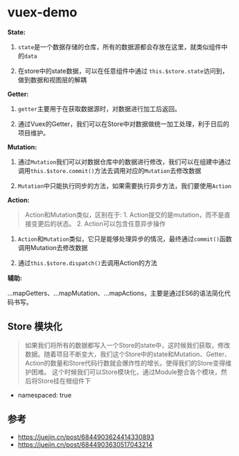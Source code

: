 # vuex-demo

**State:**

1. `state`是一个数据存储的仓库，所有的数据源都会存放在这里，就类似组件中的`data`

2. 在store中的state数据，可以在任意组件中通过 `this.$store.state`访问到，做到数据和视图层的解耦

**Getter:**

1. `getter`主要用于在获取数据源时，对数据进行加工后返回。

2. 通过Vuex的Getter，我们可以在Store中对数据做统一加工处理，利于日后的项目维护。

**Mutation:**

1. 通过`Mutation`我们可以对数据仓库中的数据进行修改，我们可以在组建中通过调用`this.$store.commit()`方法去调用对应的`Mutation`去修改数据

2. `Mutation`中只能执行同步的方法，如果需要执行异步方法，我们要使用`Action`

**Action:**

> Action和Mutation类似，区别在于: 1. Action提交的是mutation，而不是直接变更后的状态。 2. Action可以包含任意异步操作

1. `Action`和`Mutation`类似，它只是能够处理异步的情况，最终通过`commit()`函数调用Mutation去修改数据

2. 通过`this.$store.dispatch()`去调用Action的方法

**辅助:**

...mapGetters、...mapMutation、...mapActions，主要是通过ES6的语法简化代码书写。

## Store 模块化

> 如果我们将所有的数据都写入一个Store的state中，这时候我们获取，修改数据。随着项目不断变大，我们这个Store中的state和Mutation、Getter、Action的数量和Store代码行数就会爆炸性的增长。使得我们的Store变得维护困难。
> 这个时候我们可以Store模块化，通过Module整合各个模块，然后将Store挂在根组件下

- namespaced: true

## 参考

- <https://juejin.cn/post/6844903624414330893>
- <https://juejin.cn/post/6844903630517043214>
